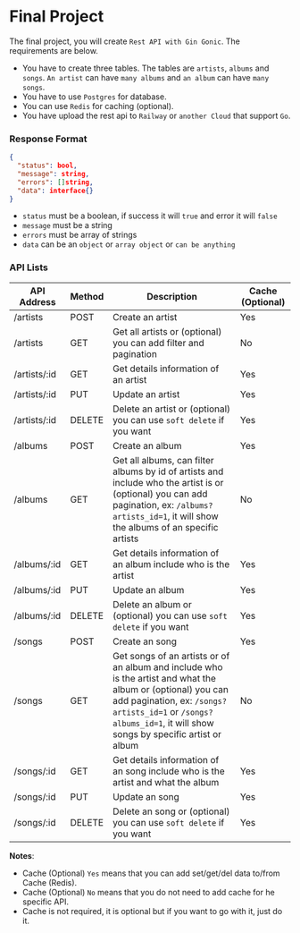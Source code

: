 # Final Project

The final project, you will create `Rest API with Gin Gonic`. The requirements are below.

- You have to create three tables. The tables are `artists`, `albums` and `songs`. `An artist` can have `many albums` and `an album` can have `many songs`.
- You have to use `Postgres` for database.
- You can use `Redis` for caching (optional).
- You have upload the rest api to `Railway` or `another Cloud` that support `Go`.

### Response Format

```json
{
  "status": bool,
  "message": string,
  "errors": []string,
  "data": interface{}
}
```

- `status` must be a boolean, if success it will `true` and error it will `false`
- `message` must be a string
- `errors` must be array of strings
- `data` can be an `object` or `array object` or `can be anything`

### API Lists

| API Address  | Method | Description                                                                                                                                                                                                                     | Cache (Optional) |
| ------------ | ------ | ------------------------------------------------------------------------------------------------------------------------------------------------------------------------------------------------------------------------------- | ---------------- |
| /artists     | POST   | Create an artist                                                                                                                                                                                                                | Yes              |
| /artists     | GET    | Get all artists or (optional) you can add filter and pagination                                                                                                                                                                 | No               |
| /artists/:id | GET    | Get details information of an artist                                                                                                                                                                                            | Yes              |
| /artists/:id | PUT    | Update an artist                                                                                                                                                                                                                | Yes              |
| /artists/:id | DELETE | Delete an artist or (optional) you can use `soft delete` if you want                                                                                                                                                            | Yes              |
| /albums      | POST   | Create an album                                                                                                                                                                                                                 | Yes              |
| /albums      | GET    | Get all albums, can filter albums by id of artists and include who the artist is or (optional) you can add pagination, ex: `/albums?artists_id=1`, it will show the albums of an specific artists                               | No               |
| /albums/:id  | GET    | Get details information of an album include who is the artist                                                                                                                                                                   | Yes              |
| /albums/:id  | PUT    | Update an album                                                                                                                                                                                                                 | Yes              |
| /albums/:id  | DELETE | Delete an album or (optional) you can use `soft delete` if you want                                                                                                                                                             | Yes              |
| /songs       | POST   | Create an song                                                                                                                                                                                                                  | Yes              |
| /songs       | GET    | Get songs of an artists or of an album and include who is the artist and what the album or (optional) you can add pagination, ex: `/songs?artists_id=1` or `/songs?albums_id=1`, it will show songs by specific artist or album | No               |
| /songs/:id   | GET    | Get details information of an song include who is the artist and what the album                                                                                                                                                 | Yes              |
| /songs/:id   | PUT    | Update an song                                                                                                                                                                                                                  | Yes              |
| /songs/:id   | DELETE | Delete an song or (optional) you can use `soft delete` if you want                                                                                                                                                              | Yes              |

**Notes**:

- Cache (Optional) `Yes` means that you can add set/get/del data to/from Cache (Redis).
- Cache (Optional) `No` means that you do not need to add cache for he specific API.
- Cache is not required, it is optional but if you want to go with it, just do it.

